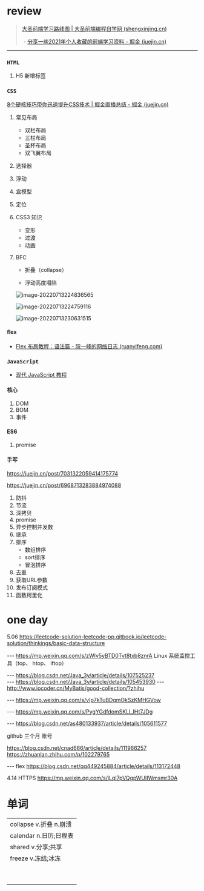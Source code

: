 

# review

>[大圣前端学习路线图 | 大圣前端编程自学网 (shengxinjing.cn)](https://shengxinjing.cn/)
>
>​	- [分享一些2021年个人收藏的前端学习资料 - 掘金 (juejin.cn)](https://juejin.cn/post/7047428140078989348)

------

### `HTML`

1. H5 新增标签

### `CSS`

[8个硬核技巧带你迅速提升CSS技术 | 掘金直播总结 - 掘金 (juejin.cn)](https://juejin.cn/post/6908879198933221383)

1. 常见布局
   - 双栏布局
   - 三栏布局
   - 圣杯布局
   - 双飞翼布局
   
2. 选择器

3. 浮动

4. 盒模型

5. 定位

6. CSS3 知识
   - 变形
   - 过渡
   - 动画
   
7. BFC
   
   - 折叠（collapse）
   
   - 浮动高度塌陷
   
     
   
   ![image-20220713224836565](D:\workspace\WebstormProject\vue-food\gshop-client\web-study\Everyday.assets\image-20220713224836565.png)
   
   ![image-20220713224759116](D:\workspace\WebstormProject\vue-food\gshop-client\web-study\Everyday.assets\image-20220713224759116.png)
   
   ![image-20220713230631515](D:\workspace\WebstormProject\vue-food\gshop-client\web-study\Everyday.assets\image-20220713230631515.png)













#### flex

- [Flex 布局教程：语法篇 - 阮一峰的网络日志 (ruanyifeng.com)](http://ruanyifeng.com/blog/2015/07/flex-grammar.html)

















### `JavaScript`



- [现代 JavaScript 教程](https://zh.javascript.info/)


#### 核心

1. DOM
2. BOM
3. 事件





#### ES6

1. promise





#### 手写

https://juejin.cn/post/7031322059414175774

https://juejin.cn/post/6968713283884974088

1. 防抖
2. 节流
3. 深拷贝
4. promise
5. 异步控制并发数
6. 继承
7. 排序
   - 数组排序
   - sort排序
   - 冒泡排序
8. 去重
9. 获取URL参数
10. 发布订阅模式
10. 函数柯里化











# one day

5.06
	https://leetcode-solution-leetcode-pp.gitbook.io/leetcode-solution/thinkings/basic-data-structure





--- https://mp.weixin.qq.com/s/zWIv5yBTD0Tvt8txb8znrA
	Linux 系统监控工具（top、 htop、 iftop）	



--- https://blog.csdn.net/Java_3y/article/details/107525237		
--- https://blog.csdn.net/Java_3y/article/details/105453930
--- http://www.iocoder.cn/MyBatis/good-collection/?zhihu



--- https://mp.weixin.qq.com/s/vIp7kTuBDqmOkSzKMHGVow


--- https://mp.weixin.qq.com/s/PygYGdfdomSKLl_IHt7JDg

--- https://blog.csdn.net/as480133937/article/details/105611577



github  三个月  账号

https://blog.csdn.net/cnad666/article/details/111966257
https://zhuanlan.zhihu.com/p/102279765


--- flex
	https://blog.csdn.net/qq449245884/article/details/113172448





4.14
	HTTPS	https://mp.weixin.qq.com/s/jLqI7pVQgpWUIIWmsmr30A









# 单词

|                             |
| --------------------------- |
| collapse      v.折叠 n.崩溃 |
| calendar      n.日历;日程表 |
| shared        v.分享;共享   |
| freeze        v.冻结;冰冻   |
|                             |
|                             |
|                             |
|                             |
|                             |
|                             |
|                             |
|                             |
|                             |















